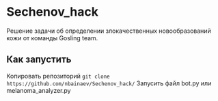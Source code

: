 # Sechenov_hack

Решение задачи об определении злокачественных новообразований кожи от команды Gosling team.
## Как запустить
Копировать репозиторий `git clone https://github.com/nbainaev/Sechenov_hack/`
Запусить файл bot.py или melanoma_analyzer.py
